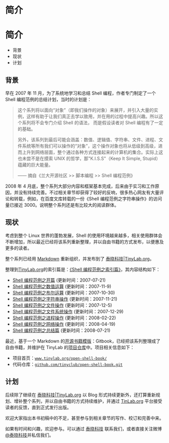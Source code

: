 # 简介

# 简介

*   背景
*   现状
*   计划

## 背景

早在 2007 年 11 月，为了系统地学习和总结 Shell 编程，作者专门制定了一个 Shell 编程范例的总结计划，当时的计划是：

> 这个系列将以面向“对象”（即我们操作的对象）来展开，并引入大量的实例，这样有助于让我们真正去学以致用，并在用的过程中提高兴趣。所以这个系列将不会专门介绍 Shell 的语法， 而是假设读者对 Shell 编程有了一定的基础。
> 
> 另外，该系列到最后可能会涵盖：数值、逻辑值、字符串、文件、进程、文件系统等所有我们可以操作的“对象”，这个操作对象也将从低级到高级，进而上升到网络层面，整个通过各种方式连接起来的计算机的集合。实际上这也未尝不是在摸索 UNIX 的哲学，那"K.I.S.S"（Keep It Simple, Stupid）蕴藏的巨大能量。
> 
> —— 摘自《兰大开源社区 >> 脚本编程 >> Shell 编程范例》

2008 年 4 月底，整个系列大部分内容和框架基本完成，后来由于实习和工作原因，并没有持续完善。不过相关章节却获得了较好的反响，很多热心网友有大量评论和转载，例如，在百度文库转载的一份《Shell 编程范例之字符串操作》的访问量已接近 3000。说明整个系列还是有比较大的阅读群体。

## 现状

考虑到整个 Linux 世界的蓬勃发展，Shell 的使用环境越来越多，相关使用群体会不断增加，所以最近已经将该系列重新整理，并以自由书籍的方式发布，以便惠及更多的读者。

整个系列已经用 [Markdown](http://www.tinylab.org/start-posting-with-markdown/) 重新组织，并发布到了 [泰晓科技|TinyLab.org](http://tinylab.org)。

整理到[TinyLab.org](http://tinylab.org)的索引篇是：[《Shell 编程范例之索引篇》](http://www.tinylab.org/shell-programming-paradigm-series-index-review/)，其内容结构如下：

*   [Shell 编程范例之开篇](http://www.tinylab.org/shell-programming-paradigm-begins-with/) (更新时间：2007-07-21)
*   [Shell 编程范例之数值运算](http://www.tinylab.org/shell-numeric-calculation/) (更新时间：2007-11-9)
*   [Shell 编程范例之布尔运算](http://www.tinylab.org/shell-programming-paradigm-of-boolean-operations/) (更新时间：2007-10-30)
*   [Shell 编程范例之字符串操作](http://www.tinylab.org/shell-programming-paradigm-of-string-manipulation/) (更新时间：2007-11-21)
*   [Shell 编程范例之文件操作](http://www.tinylab.org/shell-programming-paradigms-of-file-operations/) (更新时间：2007-12-5)
*   [Shell 编程范例之文件系统操作](http://www.tinylab.org/shell-programming-paradigm-in-file-system-operations/) (更新时间：2007-12-29)
*   [Shell 编程范例之进程操作](http://www.tinylab.org/shell-programming-paradigm-of-process-operations/) (更新时间：2008-02-22)
*   [Shell 编程范例之网络操作](http://www.tinylab.org/shell-programming-paradigm-of-network-operations/) (更新时间：2008-04-19)
*   [Shell 编程范例之总结篇](http://www.tinylab.org/summary-of-shell-programming-paradigm-article/) (更新时间：2008-07-21)

最近，基于一个 Markdown 的[开源书籍模版](http://tinylab.org/docker-quick-start-docker-gitbook-writing-a-book/)：Gitbook，已经把该系列整理成了自由书籍，并维护在 TinyLab 的[项目仓库](https://github.com/tinyclub/open-shell-book)中。项目相关信息如下：

*   项目首页：[`www.tinylab.org/open-shell-book/`](http://www.tinylab.org/open-shell-book/)
*   代码仓库：[`github.com/tinyclub/open-shell-book.git`](https://github.com/tinyclub/open-shell-book)

## 计划

后续除了继续在 [泰晓科技|TinyLab.org](http://tinylab.org) 以 Blog 形式持续更新外，还打算重新规划、增补整个系列，并以自由书籍的方式持续维护，并通过 [TinLab.org](http://tinylab.org) 平台接受读者的反馈，直到正式发行出版。

欢迎大家指出本书初稿中的不足，甚至参与到相关章节的写作、校订和完善中来。

如果有时间和兴趣，欢迎参与。可以通过 [泰晓科技](http://www.tinylab.org/about/) 联系我们，或者直接关注微博[@泰晓科技](http://weibo.com/tinylaborg)并私信我们。